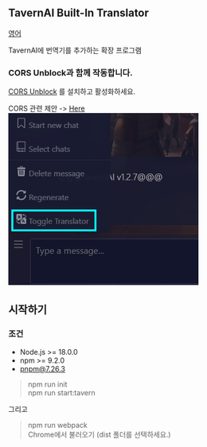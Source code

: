 ## TavernAI Built-In Translator

[영어](README.md)

TavernAI에 번역기를 추가하는 확장 프로그램

### **CORS Unblock과 함께 작동합니다.**

[CORS Unblock](https://chrome.google.com/webstore/detail/cors-unblock/lfhmikememgdcahcdlaciloancbhjino/related)
를 설치하고 활성화하세요.

CORS 관련 제안 -> [Here](https://github.com/PleahMaCaka/TavernAI-Translator/issues/2)  
![toggle.png](readme/img/toggle.png)

## 시작하기

### 조건

- Node.js >= 18.0.0
- npm >= 9.2.0
- pnpm@7.26.3

> npm run init  
> npm run start:tavern

그리고

> npm run webpack  
> Chrome에서 불러오기 (dist 폴더를 선택하세요.)